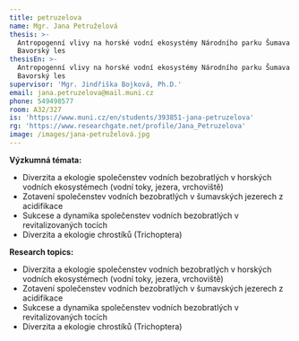 ```yaml
---
title: petruzelova
name: Mgr. Jana Petruželová
thesis: >-
  Antropogenní vlivy na horské vodní ekosystémy Národního parku Šumava a
  Bavorský les
thesisEn: >-
  Antropogenní vlivy na horské vodní ekosystémy Národního parku Šumava a
  Bavorský les
supervisor: 'Mgr. Jindřiška Bojková, Ph.D.'
email: jana.petruzelova@mail.muni.cz
phone: 549498577
room: A32/327
is: 'https://www.muni.cz/en/students/393851-jana-petruzelova'
rg: 'https://www.researchgate.net/profile/Jana_Petruzelova'
image: /images/jana-petruželová.jpg
---
```

<div class="cz">

**Výzkumná témata:**

* Diverzita a ekologie společenstev vodních bezobratlých v horských vodních ekosystémech
  (vodní toky, jezera, vrchoviště)
* Zotavení společenstev vodních bezobratlých v šumavských jezerech z acidifikace
* Sukcese a dynamika společenstev vodních bezobratlých v revitalizovaných tocích
* Diverzita a ekologie chrostíků (Trichoptera)

<div class="en">

**Research topics:**

* Diverzita a ekologie společenstev vodních bezobratlých v horských vodních ekosystémech
  (vodní toky, jezera, vrchoviště)
* Zotavení společenstev vodních bezobratlých v šumavských jezerech z acidifikace
* Sukcese a dynamika společenstev vodních bezobratlých v revitalizovaných tocích
* Diverzita a ekologie chrostíků (Trichoptera)
